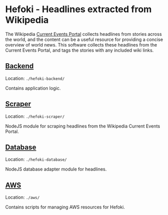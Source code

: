 # Hefoki - Headlines extracted from Wikipedia

The Wikipedia [Current Events Portal](https://en.wikipedia.org/wiki/Portal:Current_events)
collects headlines from stories across the world, and the content can be a
useful resource for providing a concise overview of world news. This software
collects these headlines from the Current Events Portal, and tags the stories
with any included wiki links.

## [Backend](https://github.com/GilchristTech/hefoki/tree/master/hefoki-backend)

Location: `./hefoki-backend/`

Contains application logic.

## [Scraper](https://github.com/GilchristTech/hefoki/tree/master/hefoki-scraper)

Location: `./hefoki-scraper/`

NodeJS module for scraping headlines from the Wikipedia Current Events Portal.

## [Database](https://github.com/GilchristTech/hefoki/tree/master/hefoki-database)

Location: `./hefoki-database/`

NodeJS database adapter module for headlines.

## [AWS](https://github.com/GilchristTech/hefoki/tree/master/aws)

Location: `./aws/`

Contains scripts for managing AWS resources for Hefoki.
